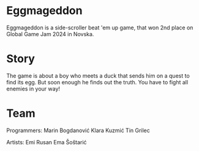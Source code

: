 # Eggmageddon
Eggmageddon is a side-scroller beat 'em up game, that won 2nd place on Global Game Jam 2024 in Novska.

# Story
The game is about a boy who meets a duck that sends him on a quest to find its egg. But soon enough he finds out the truth.
You have to fight all enemies in your way!

# Team
Programmers:
Marin Bogdanović
Klara Kuzmić
Tin Grilec

Artists:
Emi Rusan
Ema Šoštarić
